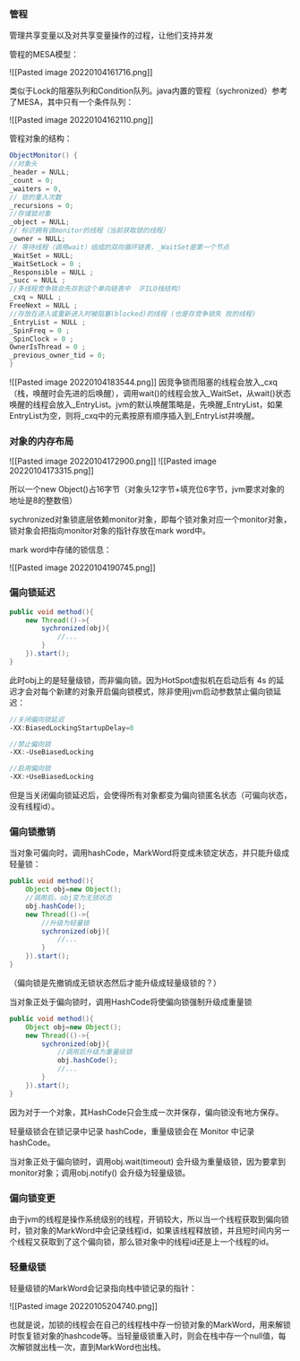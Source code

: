 ### 管程
管理共享变量以及对共享变量操作的过程，让他们支持并发

管程的MESA模型：

![[Pasted image 20220104161716.png]]

类似于Lock的阻塞队列和Condition队列。java内置的管程（sychronized）参考了MESA，其中只有一个条件队列：

![[Pasted image 20220104162110.png]]

管程对象的结构：

```java
ObjectMonitor() { 
//对象头
_header = NULL;
_count = 0; 
_waiters = 0, 
// 锁的重入次数 
_recursions = 0;
//存储锁对象
_object = NULL; 
// 标识拥有该monitor的线程（当前获取锁的线程）
_owner = NULL; 
// 等待线程（调用wait）组成的双向循环链表，_WaitSet是第一个节点 
_WaitSet = NULL; 
_WaitSetLock = 0 ; 
_Responsible = NULL ; 
_succ = NULL ; 
//多线程竞争锁会先存到这个单向链表中 （FILO栈结构）
_cxq = NULL ; 
FreeNext = NULL ; 
//存放在进入或重新进入时被阻塞(blocked)的线程 (也是存竞争锁失 败的线程)
_EntryList = NULL ;  
_SpinFreq = 0 ; 
_SpinClock = 0 ; 
OwnerIsThread = 0 ; 
_previous_owner_tid = 0; 
}
```
![[Pasted image 20220104183544.png]]
因竞争锁而阻塞的线程会放入_cxq（栈，唤醒时会先进的后唤醒），调用wait()的线程会放入_WaitSet，从wait()状态唤醒的线程会放入_EntryList。jvm的默认唤醒策略是，先唤醒_EntryList，如果EntryList为空，则将_cxq中的元素按原有顺序插入到_EntryList并唤醒。

### 对象的内存布局

![[Pasted image 20220104172900.png]]
![[Pasted image 20220104173315.png]]

所以一个new Object()占16字节（对象头12字节+填充位6字节，jvm要求对象的地址是8的整数倍）

sychronized对象锁底层依赖monitor对象，即每个锁对象对应一个monitor对象，锁对象会把指向monitor对象的指针存放在mark word中。

mark word中存储的锁信息：

![[Pasted image 20220104190745.png]]

### 偏向锁延迟
```java
public void method(){
	new Thread(()->{
		sychronized(obj){
			//...
		}
	}).start();
}
```
此时obj上的是轻量级锁，而非偏向锁。因为HotSpot虚拟机在启动后有 4s 的延迟才会对每个新建的对象开启偏向锁模式，除非使用jvm启动参数禁止偏向锁延迟：
```java
//关闭偏向锁延迟
‐XX:BiasedLockingStartupDelay=0

//禁止偏向锁
‐XX:‐UseBiasedLocking

//启用偏向锁
‐XX:+UseBiasedLocking
```
但是当关闭偏向锁延迟后，会使得所有对象都变为偏向锁匿名状态（可偏向状态，没有线程id）。

### 偏向锁撤销
当对象可偏向时，调用hashCode，MarkWord将变成未锁定状态，并只能升级成轻量锁：

```java
public void method(){
	Object obj=new Object();
	//调用后，obj变为无锁状态
	obj.hashCode();
	new Thread(()->{
		//升级为轻量锁
		sychronized(obj){
			//...
		}
	}).start();
}
```
（偏向锁是先撤销成无锁状态然后才能升级成轻量级锁的？）

当对象正处于偏向锁时，调用HashCode将使偏向锁强制升级成重量锁

```java
public void method(){
	Object obj=new Object();
	new Thread(()->{
		sychronized(obj){
			//调用后升级为重量级锁
			obj.hashCode();
			//...
		}
	}).start();
}
```

因为对于一个对象，其HashCode只会生成一次并保存，偏向锁没有地方保存。

轻量级锁会在锁记录中记录 hashCode，重量级锁会在 Monitor 中记录 hashCode。

当对象正处于偏向锁时，调用obj.wait(timeout) 会升级为重量级锁，因为要拿到monitor对象；调用obj.notify() 会升级为轻量级锁。

### 偏向锁变更
由于jvm的线程是操作系统级别的线程，开销较大，所以当一个线程获取到偏向锁时，锁对象的MarkWord中会记录线程id，如果该线程释放锁，并且短时间内另一个线程又获取到了这个偏向锁，那么锁对象中的线程id还是上一个线程的id。

### 轻量级锁
轻量级锁的MarkWord会记录指向栈中锁记录的指针：

![[Pasted image 20220105204740.png]]

也就是说，加锁的线程会在自己的线程栈中存一份锁对象的MarkWord，用来解锁时恢复锁对象的hashcode等。当轻量级锁重入时，则会在栈中存一个null值，每次解锁就出栈一次，直到MarkWord也出栈。